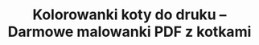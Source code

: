 ---
title:          "Kolorowanki koty do druku – Darmowe malowanki PDF z kotkami"
description:    "Kolorowanki koty do druku – pobierz darmowe PDF z psotnymi kociętami i rasowymi kotami. Drukuj, koloruj i twórz własną domową kocią galerię!"
categoryName:   "Koty"
canonical:      "/zwierzeta/koty/"
tags:           [ kolorowanki, koty, zwierzeta, pdf, malowanki ]
alt: 'kot do druku'
h1First: Kolorowanki
h1Sec:  koty do druku
heroImgDesktop: "/zwierzeta/koty/hero-desktop.png"
heroImgMobile:  "/zwierzeta/koty/hero-mobile.png"
heroImg1: "/koty/1/koty-1.svg"
heroImg2: "/koty/2/koty-2.svg"
image:          "/koty/1/koty-1.svg"
keywords:       "kolorowanki koty, darmowe malowanki koty, kolorowanki zwierzeta"
robots:         "index, follow"
schemaType:     "CollectionPage"
faqs:
  - question: "Jakiego formatu są kolorowanki koty?"
    answer: "Wszystkie pliki udostępniamy jako czytelne PDF-y zoptymalizowane pod arkusz A4, dzięki czemu zachowują ostre kontury niezależnie od drukarki."

  - question: "Czy kolorowanki do druku koty są naprawdę darmowe?"
    answer: "Tak – pobierasz je bez zakładania konta i bez limitu. Możesz wracać po nowe wzory tak często, jak masz ochotę."

  - question: "Ile ras znajdę w tej kolekcji?"
    answer: "Obecnie dostępnych jest kilkanaście ras, m.in. maine coon, syjamski, bengalski, ragdoll, brytyjski krótkowłosy oraz klasyczne dachowce. Biblioteka regularnie rośnie."

  - question: "Czy w zestawie są także kocięta?"
    answer: "Oczywiście – kocięta stanowią osobną podkategorię z prostszymi konturami, idealną dla młodszych dzieci uczących się precyzyjnego kolorowania."

  - question: "Co z prawami autorskimi do pokolorowanych rysunków?"
    answer: "Gotowe prace możesz swobodnie wykorzystywać w domu lub na zajęciach szkolnych—np. jako zakładki, dekoracje czy elementy gazetki ściennej. Sprzedaż reprodukcji nie jest dozwolona."

  - question: "W jaki sposób kolorowanie kotów wspiera rozwój dziecka?"
    answer: "Rysowanie wibrysów i cieniowanie sierści ćwiczy motorykę małą, a obserwacja kocich póz rozwija zmysł obserwacji i empatię wobec zwierząt."

seoBlocks:
  - heading: "Kolorowanki koty do druku – królestwo mruczków na wyciągnięcie kredki"
    text: >
      <strong>Kolorowanki koty</strong> przenoszą dzieci prosto do świata puszystych ogonów –
      od psotnych dachowców po dostojne rasy wystawowe. To właśnie tutaj
      <strong>kolorowanki do druku koty</strong> zamieniają zwykły arkusz PDF w
      kocią scenę pełną niezwykłych barw. Wybierz ulubiony szablon, wydrukuj
      i spraw, by Twój wymarzony mruczek nabrał charakteru dzięki palecie kredek.

  - heading: "Domowe dachowce i rasowe perełki – bogactwo kocich motywów"
    text: >
      Ta sekcja zawiera najbardziej różnorodne <strong>kolorowanki koty</strong> w całej
      bibliotece: znajdziesz dachowce z łatami, pręgowanych rozrabiaków,
      maine coony z przebogatą grzywą, syjamskie elegantek oraz niezwykle
      plastycznego brytyjczyka krótkowłosego. Pod ręką czekają też humorystyczne
      ilustracje „kot w kartonie” czy „koci strażnik półki”. Bogactwo detali
      czyni te <strong>kolorowanki do druku koty</strong> świetnym materiałem na zajęcia plastyczne.

  - heading: "Kocięta – energia zamknięta w siedmiu życiach"
    text: >
      Sekcja kociąt to z kolei <strong>kolorowanki koty</strong> stworzone specjalnie
      dla młodszych dzieci. Duże, miękkie kształty i radosne miny zachęcają,
      by kredka sunęła płynnie po papierze. Dzięki temu nawet kilkulatek
      poradzi sobie z pierwszą <strong>kolorowanką do druku koty</strong> i poczuje dumę,
      gdy nada maluchowi wyjątkowe umaszczenie.

  - heading: "Umaszczenie, cętki, pręgi – zabawa kolorem i fakturą"
    text: >
      Jeśli Twoje dziecko kocha eksperymenty, te <strong>kolorowanki koty</strong>
      będą strzałem w dziesiątkę. Rude tygryski, cętkowane bengale, szylkretowe
      królowe – każdy rysunek zachęca, by bawić się gradientem i fakturą futra.
      W efekcie powstają unikalne <strong>kolorowanki do druku koty</strong>, które
      nigdy nie wyglądają tak samo, nawet gdy startują z tego samego konturu.

  - heading: "Kocie emocje pod lupą – język ogona i wibrysów"
    text: >
      Tutaj <strong>kolorowanki koty</strong> pokazują, jak subtelny może być język
      zwierzęcia: wygięty ogon, uniesione wibrysy i zmrużone oczy tworzą
      emocjonalny alfabet. Malując tło lub oczy futrzaka, dzieci ćwiczą, jak
      barwa oddaje nastrój. Ta kategoria <strong>kolorowanek do druku koty</strong>
      świetnie łączy sztukę z empatycznym postrzeganiem świata.

  - heading: "5 nietuzinkowych ciekawostek o kotach domowych"
    text: >
      <ul>
        <li>Koci nos jest równie unikalny jak linie papilarne człowieka – sprawdź
        go na zbliżeniu w naszych <em>kolorowankach koty</em>.</li>
        <li>Skok kota potrafi sześciokrotnie przekroczyć jego własny wzrost.</li>
        <li>Koty biegają podobnym chodem co żyrafa – zawsze lewa/lewa, prawa/prawa łapa.</li>
        <li>Wibrysy wykrywają delikatne ruchy powietrza – spróbuj dorysować je
        białą kredką na ciemniejszym futerku.</li>
        <li>Najstarszy domowy kot żył 38 lat – tyle czasu wystarczy, by stworzyć
        własną encyklopedię <strong>kolorowanek do druku koty</strong>!</li>
      </ul>

  - heading: "Korzyści z kolorowania kotów – mruczący trening dla wyobraźni"
    text: >
      <strong>Kolorowanki koty</strong> rozwijają precyzję dłoni przy rysowaniu wibrysów,
      pobudzają wyobraźnię, gdy maluch wymyśla odważne kombinacje barw,
      a gotowa praca wzmacnia poczucie sprawczości. Za każdym razem,
      gdy na stronie pojawi się nowy zestaw <strong>kolorowanek do druku koty</strong>,
      dzieci zyskują kolejne pole do twórczego popisu.

  - heading: "Kocie arcydzieła – jak je wyeksponować?"
    text: >
      Zamiast chować <strong>kolorowanki koty</strong> do szuflady, zrób
      „kocią galerię” nad biurkiem albo sklej album ras. Każda kolejna
      <strong>kolorowanka do druku koty</strong> powiększy tę kolekcję i pokaże, jak
      zmienia się styl dziecka wraz z praktyką.

  - heading: "Twoja-Kolorowanka.pl – nowe koty już czekają"
    text: >
      Nasza biblioteka rośnie: co pewien czas dodajemy świeże
      <strong>kolorowanki koty</strong>, dzięki czemu entuzjaści mruczków znajdą
      inspirację przez cały rok. Wypatruj kolejnej porcji
      <strong>kolorowanek do druku koty</strong>, pobieraj bez limitu i baw się
      kolorami, ile tylko chcesz!
---